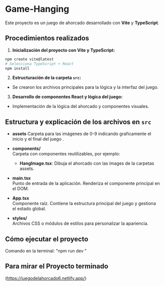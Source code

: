 # Game-Hanging

Este proyecto es un juego de ahorcado desarrollado con **Vite** y **TypeScript**.

## Procedimientos realizados

1. **Inicialización del proyecto con Vite y TypeScript:**
  ```bash
  npm create vite@latest
  # Selecciona TypeScript + React
  npm install
  ```

2. **Estructuración de la carpeta `src`:**
  - Se crearon los archivos principales para la lógica y la interfaz del juego.

3. **Desarrollo de componentes React y lógica del juego:**
  - Implementación de la lógica del ahorcado y componentes visuales.

## Estructura y explicación de los archivos en `src`

- **assets**
  Carpeta para las imágenes de 0-9 indicando graficamente el inicio y el final del juego .

- **components/**  
  Carpeta con componentes reutilizables, por ejemplo:
  - **HangImage.tsx**: Dibuja el ahorcado con las images de la carpetas assets.

- **main.tsx**  
  Punto de entrada de la aplicación. Renderiza el componente principal en el DOM.

- **App.tsx**  
  Componente raíz. Contiene la estructura principal del juego y gestiona el estado global.

- **styles/**  
  Archivos CSS o módulos de estilos para personalizar la apariencia.

## Cómo ejecutar el proyecto
  Comando en la terminal:   "npm run dev "

## Para mirar el Proyecto terminado 
  
  (https://juegodelahorcado6.netlify.app/)
